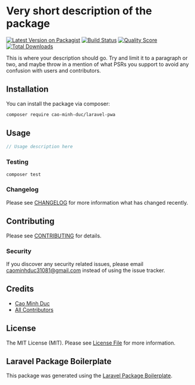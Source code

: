 # Very short description of the package

[![Latest Version on Packagist](https://img.shields.io/packagist/v/cao-minh-duc/laravel-pwa.svg?style=flat-square)](https://packagist.org/packages/cao-minh-duc/laravel-pwa)
[![Build Status](https://img.shields.io/travis/cao-minh-duc/laravel-pwa/master.svg?style=flat-square)](https://travis-ci.org/cao-minh-duc/laravel-pwa)
[![Quality Score](https://img.shields.io/scrutinizer/g/cao-minh-duc/laravel-pwa.svg?style=flat-square)](https://scrutinizer-ci.com/g/cao-minh-duc/laravel-pwa)
[![Total Downloads](https://img.shields.io/packagist/dt/cao-minh-duc/laravel-pwa.svg?style=flat-square)](https://packagist.org/packages/cao-minh-duc/laravel-pwa)

This is where your description should go. Try and limit it to a paragraph or two, and maybe throw in a mention of what PSRs you support to avoid any confusion with users and contributors.

## Installation

You can install the package via composer:

```bash
composer require cao-minh-duc/laravel-pwa
```

## Usage

``` php
// Usage description here
```

### Testing

``` bash
composer test
```

### Changelog

Please see [CHANGELOG](CHANGELOG.md) for more information what has changed recently.

## Contributing

Please see [CONTRIBUTING](CONTRIBUTING.md) for details.

### Security

If you discover any security related issues, please email caominhduc31081@gmail.com instead of using the issue tracker.

## Credits

- [Cao Minh Duc](https://github.com/cao-minh-duc)
- [All Contributors](../../contributors)

## License

The MIT License (MIT). Please see [License File](LICENSE.md) for more information.

## Laravel Package Boilerplate

This package was generated using the [Laravel Package Boilerplate](https://laravelpackageboilerplate.com).
